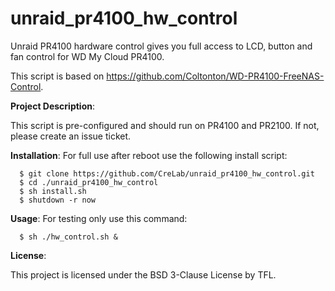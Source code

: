 # unraid_pr4100_hw_control

Unraid PR4100 hardware control gives you full access to LCD, button and fan control for WD My Cloud PR4100.

This script is based on https://github.com/Coltonton/WD-PR4100-FreeNAS-Control.

**Project Description**:

This script is pre-configured and should run on PR4100 and PR2100. If not, please create an issue ticket.

**Installation**:
For full use after reboot use the following install script:

```
  $ git clone https://github.com/CreLab/unraid_pr4100_hw_control.git
  $ cd ./unraid_pr4100_hw_control
  $ sh install.sh
  $ shutdown -r now
```

**Usage**:
For testing only use this command:

```
  $ sh ./hw_control.sh &
```

**License**:

This project is licensed under the BSD 3-Clause License by TFL.
